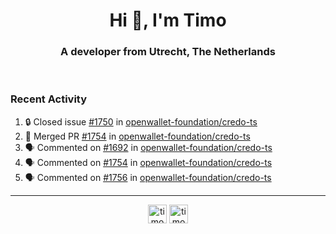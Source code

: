 <h1 align="center">Hi 👋, I'm Timo</h1>
<h3 align="center">A developer from Utrecht, The Netherlands</h3>
<br/>
<!-- https://github.com/rahuldkjain/github-profile-readme-generator --!>

<!--  <p align="left"><img src="https://github-readme-stats.vercel.app/api?username=timoglastra&show_icons=true&count_private=true&" alt="timoglastra" /></p> --!>

<!--
Github language stats
<p align="left"><img src="https://github-readme-stats.vercel.app/api/top-langs/?username=timoglastra&layout=compact" alt="timoglastra" /><p>
-->

<!-- Codestats language stats -->
<!-- <p align="left"><img src="https://codestats-readme.vercel.app/api/top-langs/?username=timoglastra&layout=compact&language_count=12" alt="timoglastra" /><p>    --!>
  
<h3>Recent Activity</h3>

<!--START_SECTION:activity-->
1. 🔒 Closed issue [#1750](https://github.com/openwallet-foundation/credo-ts/issues/1750) in [openwallet-foundation/credo-ts](https://github.com/openwallet-foundation/credo-ts)
2. 🎉 Merged PR [#1754](https://github.com/openwallet-foundation/credo-ts/pull/1754) in [openwallet-foundation/credo-ts](https://github.com/openwallet-foundation/credo-ts)
3. 🗣 Commented on [#1692](https://github.com/openwallet-foundation/credo-ts/pull/1692#issuecomment-1943090109) in [openwallet-foundation/credo-ts](https://github.com/openwallet-foundation/credo-ts)
4. 🗣 Commented on [#1754](https://github.com/openwallet-foundation/credo-ts/pull/1754#issuecomment-1943084897) in [openwallet-foundation/credo-ts](https://github.com/openwallet-foundation/credo-ts)
5. 🗣 Commented on [#1756](https://github.com/openwallet-foundation/credo-ts/issues/1756#issuecomment-1943033346) in [openwallet-foundation/credo-ts](https://github.com/openwallet-foundation/credo-ts)
<!--END_SECTION:activity-->

---

<p align="center">
<a href="https://twitter.com/timoglastra" target="blank"><img align="center" src="https://cdn.jsdelivr.net/npm/simple-icons@3.0.1/icons/twitter.svg" alt="timoglastra" height="30" width="30" /></a>
<a href="https://linkedin.com/in/timoglastra" target="blank"><img align="center" src="https://cdn.jsdelivr.net/npm/simple-icons@3.0.1/icons/linkedin.svg" alt="timoglastra" height="30" width="30" /></a>
</p>



